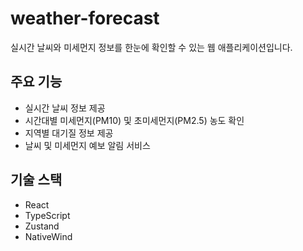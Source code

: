 # weather-forecast

실시간 날씨와 미세먼지 정보를 한눈에 확인할 수 있는 웹 애플리케이션입니다.

## 주요 기능

- 실시간 날씨 정보 제공
- 시간대별 미세먼지(PM10) 및 초미세먼지(PM2.5) 농도 확인
- 지역별 대기질 정보 제공
- 날씨 및 미세먼지 예보 알림 서비스

## 기술 스택

- React
- TypeScript
- Zustand
- NativeWind
